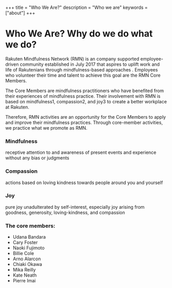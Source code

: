 +++
title = "Who We Are?"
description = "Who we are"
keywords = ["about"]
+++

# Who We Are? Why do we do what we do?

Rakuten Mindfulness Network (RMN) is an company supported employee-driven community established in July 2017 that aspires to uplift work and life of Rakutenians through mindfulness-based approaches . Employees who volunteer their time and talent to achieve this goal are the RMN Core Members. 

The Core Members are mindfulness practitioners who have benefited from their experiences of mindfulness practice. Their involvement with RMN is based on mindfulness1, compassion2, and joy3 to create a better workplace at Rakuten.

Therefore, RMN activities are an opportunity for the Core Members to apply and improve their mindfulness practices. Through core-member activities, we practice what we promote as RMN.

<div class="row">
  <div class="col-sm-4">
    <div class="card">
      <div class="card-body">
        <h3 class="card-title">Mindfulness</h3>
        <p class="card-text">receptive attention to and awareness of present events and experience without any bias or judgments</p>
      </div>
    </div>
  </div>
  <div class="col-sm-4">
    <div class="card">
      <div class="card-body">
        <h3 class="card-title">Compassion</h3>
        <p class="card-text">actions based on loving kindness towards people around you and yourself </p>
      </div>
    </div>
  </div>
  <div class="col-sm-4">
    <div class="card">
      <div class="card-body">
        <h3 class="card-title">Joy</h3>
        <p class="card-text">pure joy unadulterated by self-interest, especially joy arising from goodness, generosity, loving-kindness, and compassion</p>
      </div>
    </div>
  </div>
</div>

### The core members:

* Udana Bandara
* Cary Foster
* Naoki Fujimoto
* Billie Cole
* Arno Alarcon
* Chiaki Okawa
* Mika Reilly 
* Kate Neath
* Pierre Imai


<br/>
<br/>
<br/>
<br/>
<br/>
<br/>
<br/>
<br/>